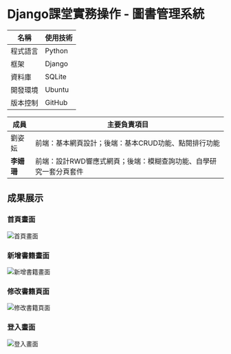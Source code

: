 # Django課堂實務操作 - 圖書管理系統

| 名稱 | 使用技術 | 
| -------- | -------- |
| 程式語言 | Python |
| 框架 | Django |
| 資料庫 | SQLite |
| 開發環境 | Ubuntu |
| 版本控制 | GitHub |

| 成員 | 主要負責項目 | 
| -------- | -------- |
| 劉姿妘  | 前端：基本網頁設計；後端：基本CRUD功能、點閱排行功能  |
| **李姍珊**  | 前端：設計RWD響應式網頁；後端：模糊查詢功能、自學研究一套分頁套件  |

## 成果展示
### 首頁畫面
![首頁畫面](https://github.com/shan-233/library/assets/106702800/49f96725-3a15-4926-85b6-9633f6486598)

### 新增書籍畫面
![新增書籍畫面](https://github.com/shan-233/library/assets/106702800/8ce5ef61-4bcf-488e-892c-bdace0496b96)

### 修改書籍頁面
![修改書籍頁面](https://github.com/shan-233/library/assets/106702800/884b93d0-3708-4d12-8a70-b57b11276658)

### 登入畫面
![登入畫面](https://github.com/shan-233/library/assets/106702800/a31356a4-8044-4b2f-b2b0-4c63258d4d9a)
